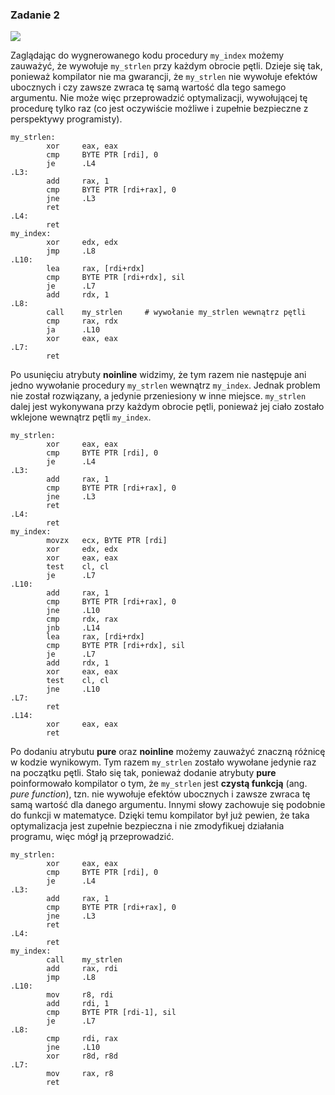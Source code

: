 ### Zadanie 2

![](https://i.imgur.com/TvCDS6r.png)

Zaglądając do wygnerowanego kodu procedury `my_index` możemy zauważyć, że wywołuje `my_strlen` przy każdym obrocie pętli. Dzieje się tak, ponieważ kompilator nie ma gwarancji, że `my_strlen` nie wywołuje efektów ubocznych i czy zawsze zwraca tę samą wartość dla tego samego argumentu. Nie może więc przeprowadzić optymalizacji, wywołującej tę procedurę tylko raz (co jest oczywiście możliwe i zupełnie bezpieczne z perspektywy programisty).

```asm=
my_strlen:
        xor     eax, eax
        cmp     BYTE PTR [rdi], 0
        je      .L4
.L3:
        add     rax, 1
        cmp     BYTE PTR [rdi+rax], 0
        jne     .L3
        ret
.L4:
        ret
my_index:
        xor     edx, edx
        jmp     .L8
.L10:
        lea     rax, [rdi+rdx]
        cmp     BYTE PTR [rdi+rdx], sil
        je      .L7
        add     rdx, 1
.L8:
        call    my_strlen     # wywołanie my_strlen wewnątrz pętli
        cmp     rax, rdx
        ja      .L10
        xor     eax, eax
.L7:
        ret
```
      
      
Po usunięciu atrybuty **noinline** widzimy, że tym razem nie następuje ani jedno wywołanie procedury `my_strlen` wewnątrz `my_index`. Jednak problem nie został rozwiązany, a jedynie przeniesiony w inne miejsce. `my_strlen` dalej jest wykonywana przy każdym obrocie pętli, ponieważ jej ciało zostało wklejone wewnątrz pętli `my_index`.
```asm=
my_strlen:
        xor     eax, eax
        cmp     BYTE PTR [rdi], 0
        je      .L4
.L3:
        add     rax, 1
        cmp     BYTE PTR [rdi+rax], 0
        jne     .L3
        ret
.L4:
        ret
my_index:
        movzx   ecx, BYTE PTR [rdi]
        xor     edx, edx
        xor     eax, eax
        test    cl, cl
        je      .L7
.L10:
        add     rax, 1
        cmp     BYTE PTR [rdi+rax], 0
        jne     .L10
        cmp     rdx, rax
        jnb     .L14
        lea     rax, [rdi+rdx]
        cmp     BYTE PTR [rdi+rdx], sil
        je      .L7
        add     rdx, 1
        xor     eax, eax
        test    cl, cl
        jne     .L10
.L7:
        ret
.L14:
        xor     eax, eax
        ret
```

Po dodaniu atrybutu **pure** oraz **noinline** możemy zauważyć znaczną różnicę w kodzie wynikowym. Tym razem `my_strlen` zostało wywołane jedynie raz na początku pętli. Stało się tak, ponieważ dodanie atrybuty **pure** poinformowało kompilator o tym, że `my_strlen` jest **czystą funkcją** (ang. *pure function*), tzn. nie wywołuje efektów ubocznych i zawsze zwraca tę samą wartość dla danego argumentu. Innymi słowy zachowuje się podobnie do funkcji w matematyce. Dzięki temu kompilator był już pewien, że taka optymalizacja jest zupełnie bezpieczna i nie zmodyfikuej działania programu, więc mógł ją przeprowadzić.

```asm=
my_strlen:
        xor     eax, eax
        cmp     BYTE PTR [rdi], 0
        je      .L4
.L3:
        add     rax, 1
        cmp     BYTE PTR [rdi+rax], 0
        jne     .L3
        ret
.L4:
        ret
my_index:
        call    my_strlen
        add     rax, rdi
        jmp     .L8
.L10:
        mov     r8, rdi
        add     rdi, 1
        cmp     BYTE PTR [rdi-1], sil
        je      .L7
.L8:
        cmp     rdi, rax
        jne     .L10
        xor     r8d, r8d
.L7:
        mov     rax, r8
        ret
```
